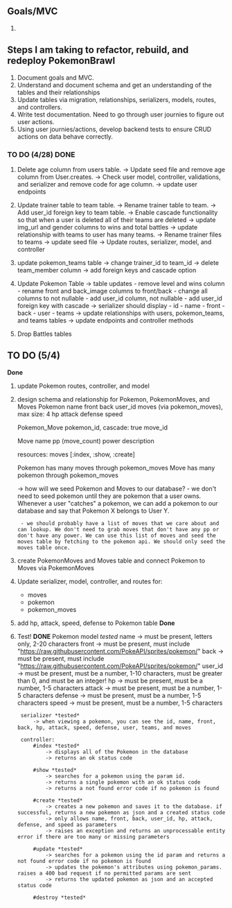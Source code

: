 ## Goals/MVC
1. 

## Steps I am taking to refactor, rebuild, and redeploy PokemonBrawl

1. Document goals and MVC.
2. Understand and document schema and get an understanding of the tables and their relationships
3. Update tables via migration, relationships, serializers, models, routes, and controllers. 
4. Write test documentation. Need to go through user journies to figure out user actions.
5. Using user journies/actions, develop backend tests to ensure CRUD actions on data behave correctly.


### TO DO (4/28) **DONE**
1. Delete age column from users table. 
    -> Update seed file and remove age column from User.creates. 
    -> Check user model, controller, validations, and serializer and remove code for age column.
    -> update user endpoints


2. Update trainer table to team table. 
    -> Rename trainer table to team. 
    -> Add user_id foreign key to team table.
    -> Enable cascade functionality so that when a user is deleted all of their teams are deleted
    -> update img_url and gender columns to wins and total battles -> update relationship with teams to user has many teams. 
    -> Rename trainer files to teams
    -> update seed file
    -> Update routes, serializer, model, and controller
    
3. update pokemon_teams table
    -> change trainer_id to team_id
    -> delete team_member column
    -> add foreign keys and cascade option

4. Update Pokemon Table
    -> table updates
        - remove level and wins column
        - rename front and back_image columns to front/back
        - change all columns to not nullable
        - add user_id column, not nullable
        - add user_id foreign key with cascade
    -> serializer should display
        - id
        - name
        - front
        - back
        - user
        - teams
    -> update relationships with users, pokemon_teams, and teams tables
    -> update endpoints and controller methods

5. Drop Battles tables


## TO DO (5/4)
**Done**
1. update Pokemon routes, controller, and model
2. design schema and relationship for Pokemon, PokemonMoves, and Moves
    Pokemon
        name
        front
        back
        user_id
        moves (via pokemon_moves), max size: 4
        hp
        attack
        defense
        speed


    Pokemon_Move
        pokemon_id, cascade: true
        move_id 

    Move
        name
        pp (move_count)
        power 
        description

    resources: moves [:index, :show, :create]

    Pokemon has many moves through pokemon_moves
    Move has many pokemon through pokemon_moves

    -> how will we seed Pokemon and Moves to our database?
        - we don't need to seed pokemon until they are pokemon that a user owns. Whenever a user "catches" a pokemon, we can add a pokemon to our database and say that Pokemon X belongs to User Y. 

        - we should probably have a list of moves that we care about and can lookup. We don't need to grab moves that don't have any pp or don't have any power. We can use this list of moves and seed the moves table by fetching to the pokemon api. We should only seed the moves table once. 

3. create PokemonMoves and Moves table and connect Pokemon to Moves via PokemonMoves
4. Update serializer, model, controller, and routes for:
    - moves
    - pokemon
    - pokemon_moves

5. add hp, attack, speed, defense to Pokemon table 
**Done**

6. Test! **DONE**
    Pokemon
        model *tested*
            name -> must be present, letters only, 2-20 characters
            front -> must be present, must include "https://raw.githubusercontent.com/PokeAPI/sprites/pokemon/"
            back -> must be present, must include "https://raw.githubusercontent.com/PokeAPI/sprites/pokemon/"
            user_id -> must be present, must be a number, 1-10 characters, must be greater than 0, and must be an integer!
            hp -> must be present, must be a number, 1-5 characters
            attack -> must be present, must be a number, 1-5 characters
            defense -> must be present, must be a number, 1-5 characters
            speed -> must be present, must be a number, 1-5 characters

        
        serializer *tested*
            -> when viewing a pokemon, you can see the id, name, front, back, hp, attack, speed, defense, user, teams, and moves

        controller:
            #index *tested*
                -> displays all of the Pokemon in the database
                -> returns an ok status code

            #show *tested*
                -> searches for a pokemon using the param id.
                -> returns a single pokemon with an ok status code
                -> returns a not found error code if no pokemon is found

            #create *tested*
                -> creates a new pokemon and saves it to the database. if successful, returns a new pokemon as json and a created status code
                -> only allows name, front, back, user_id, hp, attack, defense, and speed as parameters
                -> raises an exception and returns an unprocessable entity error if there are too many or missing parameters

            #update *tested*
                -> searches for a pokemon using the id param and returns a not found error code if no pokemon is found
                -> updates the pokemon's attributes using pokemon_params. raises a 400 bad request if no permitted params are sent
                -> returns the updated pokemon as json and an accepted status code

            #destroy *tested*

        

        


